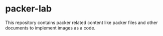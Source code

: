 # packer-lab
This repository contains packer related content like packer files and other documents to implement images as a code.
